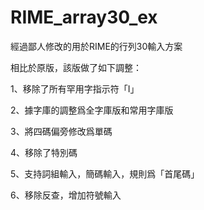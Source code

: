 # RIME_array30_ex
經過鄙人修改的用於RIME的行列30輸入方案

相比於原版，該版做了如下調整：

  1、移除了所有罕用字指示符「I」

  2、據字庫的調整爲全字庫版和常用字庫版

  3、將四碼偏旁修改爲單碼

  4、移除了特別碼

  5、支持詞組輸入，簡碼輸入，規則爲「首尾碼」

  6、移除反查，增加符號輸入
